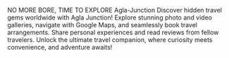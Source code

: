 NO MORE BORE, TIME TO EXPLORE
Agla-Junction
Discover hidden travel gems worldwide with Agla Junction! Explore stunning photo and video galleries, navigate with Google Maps, and seamlessly book travel arrangements. Share personal experiences and read reviews from fellow travelers. Unlock the ultimate travel companion, where curiosity meets convenience, and adventure awaits!
